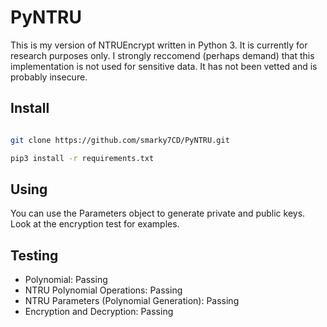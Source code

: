 # PyNTRU

This is my version of NTRUEncrypt written in Python 3. It is currently for research purposes only. I strongly reccomend (perhaps demand) that this implementation is not used for sensitive data. It has not been vetted and is probably insecure.


## Install

```bash

git clone https://github.com/smarky7CD/PyNTRU.git

pip3 install -r requirements.txt

```

## Using

You can use the Parameters object to generate private and public keys. Look at the encryption test for examples.

## Testing

* Polynomial: Passing
* NTRU Polynomial Operations: Passing
* NTRU Parameters (Polynomial Generation): Passing
* Encryption and Decryption: Passing


